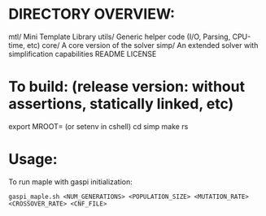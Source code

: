 DIRECTORY OVERVIEW:
================================================================================
mtl/            Mini Template Library
utils/          Generic helper code (I/O, Parsing, CPU-time, etc)
core/           A core version of the solver
simp/           An extended solver with simplification capabilities
README
LICENSE

To build: (release version: without assertions, statically linked, etc)
================================================================================

export MROOT=<maple-dir>              (or setenv in cshell)
cd simp
make rs

Usage:
================================================================================
To run maple with gaspi initialization:

`gaspi_maple.sh <NUM_GENERATIONS> <POPULATION_SIZE> <MUTATION_RATE> <CROSSOVER_RATE> <CNF_FILE>`

